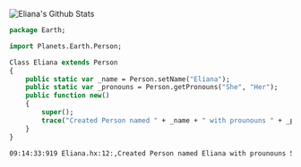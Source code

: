 ![Eliana's Github Stats](https://github-readme-stats.vercel.app/api?username=cheese-curd&show_icons=true&theme=synthwave&count_private=true&custom_title=Eliana%27s%20Github%20Stats)
```hx
package Earth;

import Planets.Earth.Person;

Class Eliana extends Person
{
	public static var _name = Person.setName("Eliana");
	public static var _pronouns = Person.getPronouns("She", "Her");
	public function new()
	{
		super();
		trace("Created Person named " + _name + " with prounouns " + _pronouns);
	}
}
```

```bash
09:14:33:919 Eliana.hx:12:,Created Person named Eliana with prounouns She/Her
 ```
